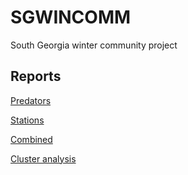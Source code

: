 # SGWINCOMM

South Georgia winter community project

## Reports

[Predators](01_predators.html)

[Stations](02_stations.html)

[Combined](03_combined.html)

[Cluster analysis](04_pred_clus.html)
